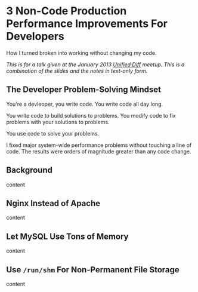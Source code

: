 3 Non-Code Production Performance Improvements For Developers
=============================================================

How I turned broken into working without changing my code.

*This is for a talk given at the January 2013 [Unified Diff](http://unifieddiff.co.uk/) meetup. This is a combination of the slides and the notes in text-only form.*

## The Developer Problem-Solving Mindset

You're a devleoper, you write code. You write code all day long.

You write code to build solutions to problems. You modify code to fix problems with your solutions to problems.

You use code to solve your problems.

I fixed major system-wide performance problems without touching a line of code. The results were orders of magnitude greater than any code change.

## Background

content

## Nginx Instead of Apache

content

## Let MySQL Use Tons of Memory

content

## Use `/run/shm` For Non-Permanent File Storage

content
